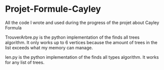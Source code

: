 # Projet-Formule-Cayley
All the code I wrote and used during the progress of the projet about Cayley Formula

TrouverArbre.py is the python implementation of the finds all trees algorithm. It only works up to 6 vertices because the amount of trees in the list exceeds what my memory can manage.

len.py is the python implementation of the finds all types algorithm. It works for any list of trees.

